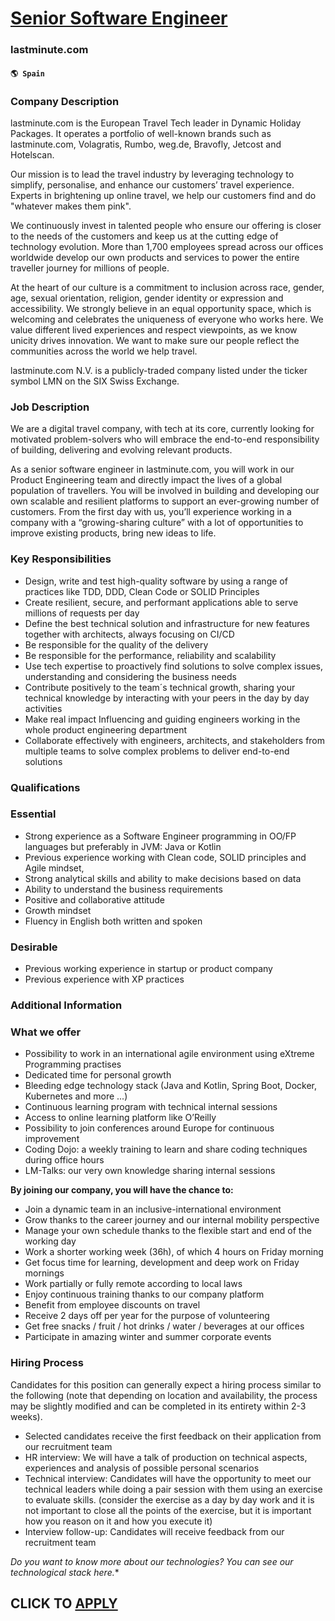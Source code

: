 # [Senior Software Engineer](https://www.remotewlb.com/apply/senior-software-engineer-67393)  
### lastminute.com  
#### `🌎 Spain`  

### Company Description

lastminute.com is the European Travel Tech leader in Dynamic Holiday Packages. It operates a portfolio of well-known brands such as lastminute.com, Volagratis, Rumbo, weg.de, Bravofly, Jetcost and Hotelscan.

Our mission is to lead the travel industry by leveraging technology to simplify, personalise, and enhance our customers’ travel experience. Experts in brightening up online travel, we help our customers find and do "whatever makes them pink".

We continuously invest in talented people who ensure our offering is closer to the needs of the customers and keep us at the cutting edge of technology evolution. More than 1,700 employees spread across our offices worldwide develop our own products and services to power the entire traveller journey for millions of people.

At the heart of our culture is a commitment to inclusion across race, gender, age, sexual orientation, religion, gender identity or expression and accessibility. We strongly believe in an equal opportunity space, which is welcoming and celebrates the uniqueness of everyone who works here. We value different lived experiences and respect viewpoints, as we know unicity drives innovation. We want to make sure our people reflect the communities across the world we help travel.

lastminute.com N.V. is a publicly-traded company listed under the ticker symbol LMN on the SIX Swiss Exchange.

### Job Description

We are a digital travel company, with tech at its core, currently looking for motivated problem-solvers who will embrace the end-to-end responsibility of building, delivering and evolving relevant products.

As a senior software engineer in lastminute.com, you will work in our Product Engineering team and directly impact the lives of a global population of travellers. You will be involved in building and developing our own scalable and resilient platforms to support an ever-growing number of customers. From the first day with us, you’ll experience working in a company with a “growing-sharing culture” with a lot of opportunities to improve existing products, bring new ideas to life.

### Key Responsibilities

  * Design, write and test high-quality software by using a range of practices like TDD, DDD, Clean Code or SOLID Principles
  * Create resilient, secure, and performant applications able to serve millions of requests per day
  * Define the best technical solution and infrastructure for new features together with architects, always focusing on CI/CD
  * Be responsible for the quality of the delivery 
  * Be responsible for the performance, reliability and scalability
  * Use tech expertise to proactively find solutions to solve complex issues, understanding and considering the business needs
  * Contribute positively to the team´s technical growth, sharing your technical knowledge by interacting with your peers in the day by day activities 
  * Make real impact Influencing and guiding engineers working in the whole product engineering department
  * Collaborate effectively with engineers, architects, and stakeholders from multiple teams to solve complex problems to deliver end-to-end solutions

### Qualifications

### Essential

  * Strong experience as a Software Engineer programming in OO/FP languages but preferably in JVM: Java or Kotlin
  * Previous experience working with Clean code, SOLID principles and Agile mindset, 
  * Strong analytical skills and ability to make decisions based on data
  * Ability to understand the business requirements
  * Positive and collaborative attitude
  * Growth mindset
  * Fluency in English both written and spoken

### Desirable

  * Previous working experience in startup or product company
  * Previous experience with XP practices

### Additional Information

### What we offer

  * Possibility to work in an international agile environment using eXtreme Programming practises
  * Dedicated time for personal growth
  * Bleeding edge technology stack (Java and Kotlin, Spring Boot, Docker, Kubernetes and more ...)
  * Continuous learning program with technical internal sessions
  * Access to online learning platform like O’Reilly 
  * Possibility to join conferences around Europe for continuous improvement
  * Coding Dojo: a weekly training to learn and share coding techniques during office hours
  * LM-Talks: our very own knowledge sharing internal sessions

**By joining our company, you will have the chance to:**

  * Join a dynamic team in an inclusive-international environment
  * Grow thanks to the career journey and our internal mobility perspective
  * Manage your own schedule thanks to the flexible start and end of the working day
  * Work a shorter working week (36h), of which 4 hours on Friday morning
  * Get focus time for learning, development and deep work on Friday mornings
  * Work partially or fully remote according to local laws
  * Enjoy continuous training thanks to our company platform
  * Benefit from employee discounts on travel
  * Receive 2 days off per year for the purpose of volunteering
  * Get free snacks / fruit / hot drinks / water / beverages at our offices
  * Participate in amazing winter and summer corporate events

### Hiring Process

Candidates for this position can generally expect a hiring process similar to the following (note that depending on location and availability, the process may be slightly modified and can be completed in its entirety within 2-3 weeks).

  * Selected candidates receive the first feedback on their application from our recruitment team
  * HR interview: We will have a talk of production on technical aspects, experiences and analysis of possible personal scenarios
  * Technical interview: Candidates will have the opportunity to meet our technical leaders while doing a pair session with them using an exercise to evaluate skills. (consider the exercise as a day by day work and it is not important to close all the points of the exercise, but it is important how you reason on it and how you execute it)
  * Interview follow-up: Candidates will receive feedback from our recruitment team

**Do you want to know more about our technologies? You can see our technological stack here*.**

  
## CLICK TO [APPLY](https://www.remotewlb.com/apply/senior-software-engineer-67393)

